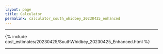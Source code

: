 ```yaml
---
layout: page
title: Calculator
permalink: calculator_south_whidbey_20230425_enhanced
---
```


___

{% include cost_estimates/20230425/SouthWhidbey_20230425_Enhanced.html %}

___


